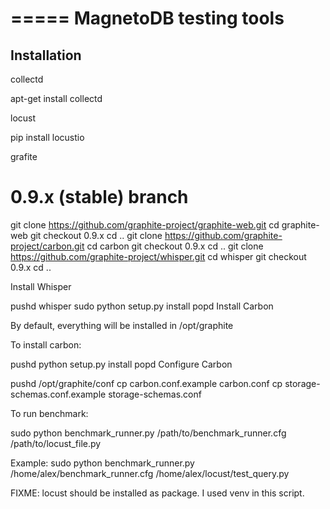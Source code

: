 =====
MagnetoDB testing tools
=====
Installation
--------
collectd

apt-get install collectd

locust

pip install locustio

grafite

# 0.9.x (stable) branch
git clone https://github.com/graphite-project/graphite-web.git
cd graphite-web
git checkout 0.9.x
cd ..
git clone https://github.com/graphite-project/carbon.git
cd carbon
git checkout 0.9.x
cd ..
git clone https://github.com/graphite-project/whisper.git
cd whisper
git checkout 0.9.x
cd ..


Install Whisper

pushd whisper
sudo python setup.py install
popd
Install Carbon

By default, everything will be installed in /opt/graphite

To install carbon:

pushd
python setup.py install 
popd
Configure Carbon

pushd /opt/graphite/conf
cp carbon.conf.example carbon.conf
cp storage-schemas.conf.example storage-schemas.conf



To run benchmark:

sudo python benchmark_runner.py /path/to/benchmark_runner.cfg /path/to/locust_file.py

Example:
sudo python benchmark_runner.py /home/alex/benchmark_runner.cfg /home/alex/locust/test_query.py

FIXME:
locust should be installed as package. I used venv in this script.

